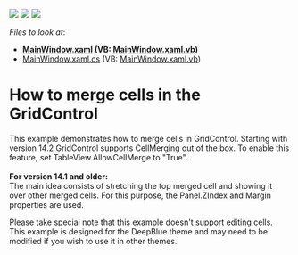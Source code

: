 <!-- default badges list -->
![](https://img.shields.io/endpoint?url=https://codecentral.devexpress.com/api/v1/VersionRange/128651967/22.2.2%2B)
[![](https://img.shields.io/badge/Open_in_DevExpress_Support_Center-FF7200?style=flat-square&logo=DevExpress&logoColor=white)](https://supportcenter.devexpress.com/ticket/details/E4614)
[![](https://img.shields.io/badge/📖_How_to_use_DevExpress_Examples-e9f6fc?style=flat-square)](https://docs.devexpress.com/GeneralInformation/403183)
<!-- default badges end -->
<!-- default file list -->
*Files to look at*:

* **[MainWindow.xaml](./CS/WpfApplication88/MainWindow.xaml) (VB: [MainWindow.xaml.vb](./VB/WpfApplication88/MainWindow.xaml.vb))**
* [MainWindow.xaml.cs](./CS/WpfApplication88/MainWindow.xaml.cs) (VB: [MainWindow.xaml.vb](./VB/WpfApplication88/MainWindow.xaml.vb))
<!-- default file list end -->
# How to merge cells in the GridControl


<p>This example demonstrates how to merge cells in GridControl. Starting with version 14.2 GridControl supports CellMerging out of the box. To enable this feature, set TableView.AllowCellMerge to "True".<br /><br /><strong>For version 14.1 and older:</strong><br />The main idea consists of stretching the top merged cell and showing it over other merged cells. For this purpose, the Panel.ZIndex and Margin properties are used.</p>
<p>Please take special note that this example doesn't support editing cells. This example is designed for the DeepBlue theme and may need to be modified if you wish to use it in other themes.</p>

<br/>


